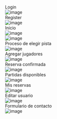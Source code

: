 Login <br>
![image](https://github.com/sofi131/padel/assets/91051075/6f12da98-9f6a-4aad-943c-38cca3cdf173)
<br>
Register <br>
![image](https://github.com/sofi131/padel/assets/91051075/2482af58-6971-4e42-a1f2-03d25ab7a426)
<br>
Inicio <br>
![image](https://github.com/sofi131/padel/assets/91051075/d7349801-f576-4a66-9c28-70d1d6c36dc5)
 <br>
![image](https://github.com/sofi131/padel/assets/91051075/6b4cb7a8-013b-481f-832f-9e9372f5c088)
 <br>
Proceso de elegir pista<br>
![image](https://github.com/sofi131/padel/assets/91051075/91315802-b0f1-4c1c-9f25-f586308e3d1c)
 <br>
Agregar jugadores<br>
![image](https://github.com/sofi131/padel/assets/91051075/5e59fd77-37fd-4390-95cf-9d3533606b7e)
 <br>
Reserva confirmada<br>
![image](https://github.com/sofi131/padel/assets/91051075/79c24c00-316c-4404-ada6-ae11b7167734)
 <br>
Partidas disponibles<br>
![image](https://github.com/sofi131/padel/assets/91051075/acf12352-13e7-404f-b7f3-59ee0f526bdb)
 <br>
Mis reservas<br>
![image](https://github.com/sofi131/padel/assets/91051075/24078bad-9cb0-4f58-a513-c653b1433e8a)
 <br>
Editar usuario<br>
![image](https://github.com/sofi131/padel/assets/91051075/b0def1c9-88ee-46a2-a6fb-2098824b7e22)
 <br>
Formulario de contacto<br>
![image](https://github.com/sofi131/padel/assets/91051075/2350a845-07df-404f-8271-dfaae9528338)
 <br>
